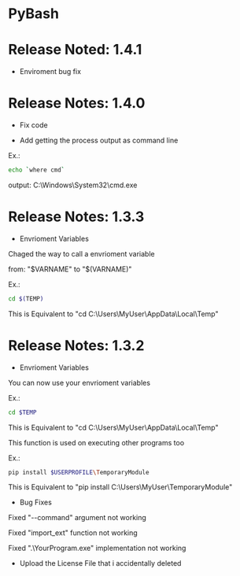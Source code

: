 # PyBash

# Release Noted: 1.4.1

* Enviroment bug fix

# Release Notes: 1.4.0

* Fix code

* Add getting the process output as command line

Ex.:

```bash
echo `where cmd`
```

output: C:\Windows\System32\cmd.exe

# Release Notes: 1.3.3

* Envrioment Variables

Chaged the way to call a envrioment variable

from: "$VARNAME" to "$(VARNAME)"

Ex.:

```bash
cd $(TEMP)
```

This is Equivalent to "cd C:\Users\MyUser\AppData\Local\Temp"

# Release Notes: 1.3.2

* Envrioment Variables

You can now use your envrioment variables

Ex.:

```bash
cd $TEMP 
```

This is Equivalent to "cd C:\Users\MyUser\AppData\Local\Temp"

This function is used on executing other programs too

Ex.:

```bash
pip install $USERPROFILE\TemporaryModule
```

This is Equivalent to "pip install C:\Users\MyUser\TemporaryModule"

* Bug Fixes

Fixed "--command" argument not working

Fixed "import_ext" function not working

Fixed ".\YourProgram.exe" implementation not working

* Upload the License File that i accidentally deleted
